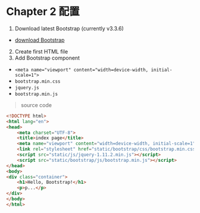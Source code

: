 # Chapter 2 配置

1. Download latest Bootstrap (currently v3.3.6)
  - [download Bootstrap](http://getbootstrap.com/getting-started/#download)
2. Create first HTML file
3. Add Bootstrap component
  - `<meta name="viewport" content="width=device-width, initial-scale=1">`
  - `bootstrap.min.css`
  - `jquery.js`
  - `bootstrap.min.js`

> source code

  ```html
  <!DOCTYPE html>
  <html lang="en">
  <head>
      <meta charset="UTF-8">
      <title>index page</title>
      <meta name="viewport" content="width=device-width, initial-scale=1">
      <link rel="stylesheet" href="static/bootstrap/css/bootstrap.min.css">
      <script src="static/js/jquery-1.11.2.min.js"></script>
      <script src="static/bootstrap/js/bootstrap.min.js"></script>
  </head>
  <body>
  <div class="container">
      <h1>Hello, Bootstrap!</h1>
      <p>p...</p>
  </div>
  </body>
  </html>
  ```